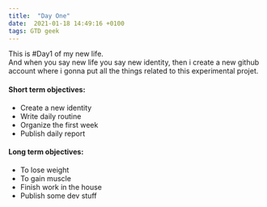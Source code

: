 ```yaml
---
title:  "Day One"
date:  2021-01-18 14:49:16 +0100
tags: GTD geek
---
```


This is #Day1 of my new life.  
And when you say new life you say new identity, then i create a new github account where 
i gonna put all the things related to this experimental projet.

#### Short term objectives:

 * Create a new identity
 * Write daily routine
 * Organize the first week
 * Publish daily report
 

#### Long term objectives:

 * To lose weight
 * To gain muscle
 * Finish work in the house
 * Publish some dev stuff
